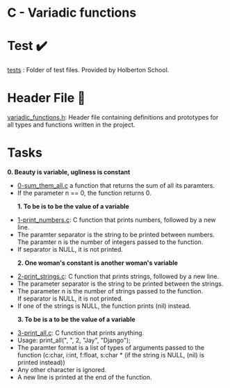 # C - Variadic functions
# Test ✔️
<a href ="tests">tests</a> : Folder of test files. Provided by Holberton School.
# Header File 📁
<a href ="variadic_function.h"> variadic_functions.h</a>: Header file containing definitions and prototypes for all types and functions written in the project.

# Tasks

<strong>0. Beauty is variable, ugliness is constant</strong>
<ul>
<li><a href ="0-sum_them_all.c">0-sum_them_all.c</a> a function that returns the sum of all its paramters.</li>
<li>If the parameter n == 0, the function returns 0.</li>


<strong>1. To be is to be the value of a variable</strong>


<li>
<a href ="1-print_numbers.c:">1-print_numbers.c</a>: C function that prints numbers, followed by a new line.</li>

<li>The paramter separator is the string to be printed between numbers.</li>
</li>The paramter n is the number of integers passed to the function.</li>
<li>If separator is NULL, it is not printed.</li>


<strong>2. One woman's constant is another woman's variable</strong>


<li>
<a href ="2-print_strings.c">2-print_strings.c</a>: C function that prints strings, followed by a new line.</li>

<li>The parameter separator is the string to be printed between the strings.</li>

<li>The parameter n is the number of strings passed to the function.</li>

</li>If separator is NULL, it is not printed.</li>

<li>If one of the strings is NULL, the function prints (nil) instead.</li>


<strong>3. To be is a to be the value of a variable</strong>

<li>
<a href ="3-print_all.c">3-print_all.c</a>: C function that prints anything.
</li>

<li>Usage: print_all(", ", 2, "Jay", "Django");</li>

<li>The paramter format is a list of types of arguments passed to the function (c:char, i:int, f:float, s:char * (if the string is NULL, (nil) is printed instead))</li>

<li>Any other character is ignored.</li>

<li>A new line is printed at the end of the function.</li>
</ul>